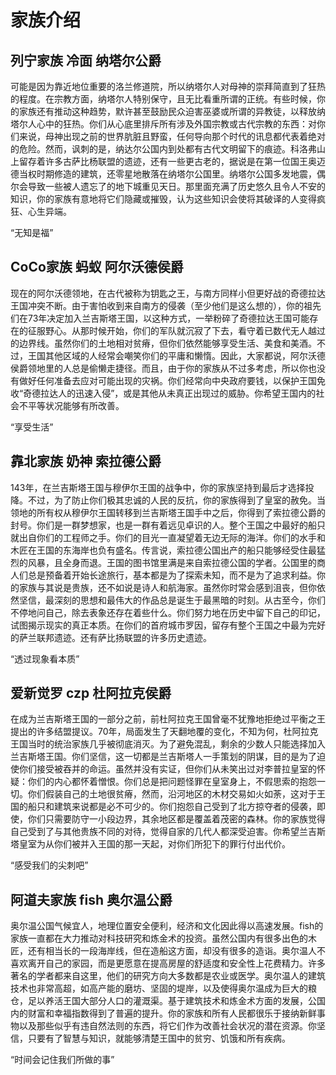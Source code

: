 # 家族介绍

## 列宁家族 冷面 纳塔尔公爵

可能是因为靠近地位重要的洛兰修道院，所以纳塔尔人对母神的崇拜简直到了狂热的程度。在宗教方面，纳塔尔人特别保守，且无比看重所谓的正统。有些时候，你的家族还有推动这种趋势，默许甚至鼓励民众迫害巫婆或所谓的异教徒，以释放纳塔尔人心中的狂热。你们从心底里排斥所有涉及外国宗教或古代宗教的东西：对你们来说，母神出现之前的世界肮脏且野蛮，任何导向那个时代的讯息都代表着绝对的危险。然而，讽刺的是，纳达尔公国内到处都有古代文明留下的痕迹。科洛弗山上留存着许多古萨比杨联盟的遗迹，还有一些更古老的，据说是在第一位国王奥迈德当权时期修造的建筑，还零星地散落在纳塔尔公国里。纳塔尔公国多发地震，偶尔会导致一些被人遗忘了的地下城重见天日。那里面充满了历史悠久且令人不安的知识，你的家族有意地将它们隐藏或摧毁，认为这些知识会使将其破译的人变得疯狂、心生异端。

“无知是福”

## CoCo家族 蚂蚁 阿尔沃德侯爵

现在的阿尔沃德领地，在古代被称为钥匙之王，与南方同样小但更好战的奇德拉达王国冲突不断。由于害怕收到来自南方的侵袭（至少他们是这么想的），你的祖先们在73年决定加入兰吉斯塔王国，以这种方式，一举粉碎了奇德拉达王国可能存在的征服野心。从那时候开始，你们的军队就沉寂了下去，看守着已数代无人越过的边界线。虽然你们的土地相对贫瘠，但你们依然能够享受生活、美食和美酒。不过，王国其他区域的人经常会嘲笑你们的平庸和懒惰。因此，大家都说，阿尔沃德侯爵领地里的人总是偷懒走捷径。而且，由于你的家族从不过多考虑，所以你也没有做好任何准备去应对可能出现的灾祸。你们经常向中央政府要钱，以保护王国免收“奇德拉达人的迅速入侵”，或是其他从未真正出现过的威胁。你希望王国内的社会不平等状况能够有所改善。

“享受生活”



## 靠北家族 奶神 索拉德公爵

143年，在兰吉斯塔王国与穆伊尔王国的战争中，你的家族坚持到最后才选择投降。不过，为了防止你们极其忠诚的人民的反抗，你的家族得到了皇室的赦免。当领地的所有权从穆伊尔王国转移到兰吉斯塔王国手中之后，你得到了索拉德公爵的封号。你们是一群梦想家，也是一群有着远见卓识的人。整个王国之中最好的船只就出自你们的工程师之手。你们的目光一直凝望着无边无际的海洋。你们的水手和木匠在王国的东海岸也负有盛名。传言说，索拉德公国出产的船只能够经受住最猛烈的风暴，且全身而退。王国的图书馆里满是来自索拉德公国的学者。公国里的商人们总是预备着开始长途旅行，基本都是为了探索未知，而不是为了追求利益。你的家族与其说是贵族，还不如说是诗人和航海家。虽然你时常会感到沮丧，但你依然坚信，最深刻的思想和最伟大的作品总是诞生于最黑暗的时刻。从古至今，你们不停地问自己，除去表象还存在着些什么。你们努力地在历史中留下自己的印记，试图揭示现实的真正本质。在你们的首府城市罗因，留存有整个王国之中最为完好的萨兰联邦遗迹。还有萨比扬联盟的许多历史遗迹。

“透过现象看本质”

## 爱新觉罗 czp 杜阿拉克侯爵

在成为兰吉斯塔王国的一部分之前，前杜阿拉克王国曾毫不犹豫地拒绝过平衡之王提出的许多结盟提议。70年，局面发生了天翻地覆的变化，不知为何，杜阿拉克王国当时的统治家族几乎被彻底消灭。为了避免混乱，剩余的少数人只能选择加入兰吉斯塔王国。你们坚信，这一切都是兰吉斯塔人一手策划的阴谋，目的是为了迫使你们接受被吞并的命运。虽然并没有实证，但你们从未笑出过对李普拉皇室的怀疑：你们的内心都怀着憎恨。你们总是把问题怪罪在皇室身上，不假思索的抱怨一切。你们假装自己的土地很贫瘠，然而，沿河地区的木材交易如火如荼，这对于王国的船只和建筑来说都是必不可少的。你们抱怨自己受到了北方掠夺者的侵袭，即使，你们只需要防守一小段边界，其余地区都是覆盖着茂密的森林。你的家族觉得自己受到了与其他贵族不同的对待，觉得自家的几代人都深受迫害。你希望兰吉斯塔皇室为从你们被并入王国的那一天起，对你们所犯下的罪行付出代价。

“感受我们的尖刺吧”

## 阿道夫家族 fish 奥尔温公爵

奥尔温公国气候宜人，地理位置安全便利，经济和文化因此得以高速发展。fish的家族一直都在大力推动对科技研究和炼金术的投资。虽然公国内有很多出色的木匠，还有相当长的一段海岸线，但在造船这方面，却没有很多的造诣。奥尔温人不喜欢离开自己的家园，而是更愿意在提高房屋的舒适度和安全性上花费精力。许多著名的学者都来自这里，他们的研究方向大多数都是农业或医学。奥尔温人的建筑技术也非常高超，如高产能的磨坊、坚固的堤岸，以及使得奥尔温成为巨大的粮仓，足以养活王国大部分人口的灌溉渠。基于建筑技术和炼金术方面的发展，公国内的财富和幸福指数得到了普遍的提升。你的家族和所有人民都很乐于接纳新鲜事物以及那些似乎有违自然法则的东西，将它们作为改善社会状况的潜在资源。你坚信，只要有了智慧与知识，就能够清楚王国中的贫穷、饥饿和所有疾病。

“时间会记住我们所做的事”

